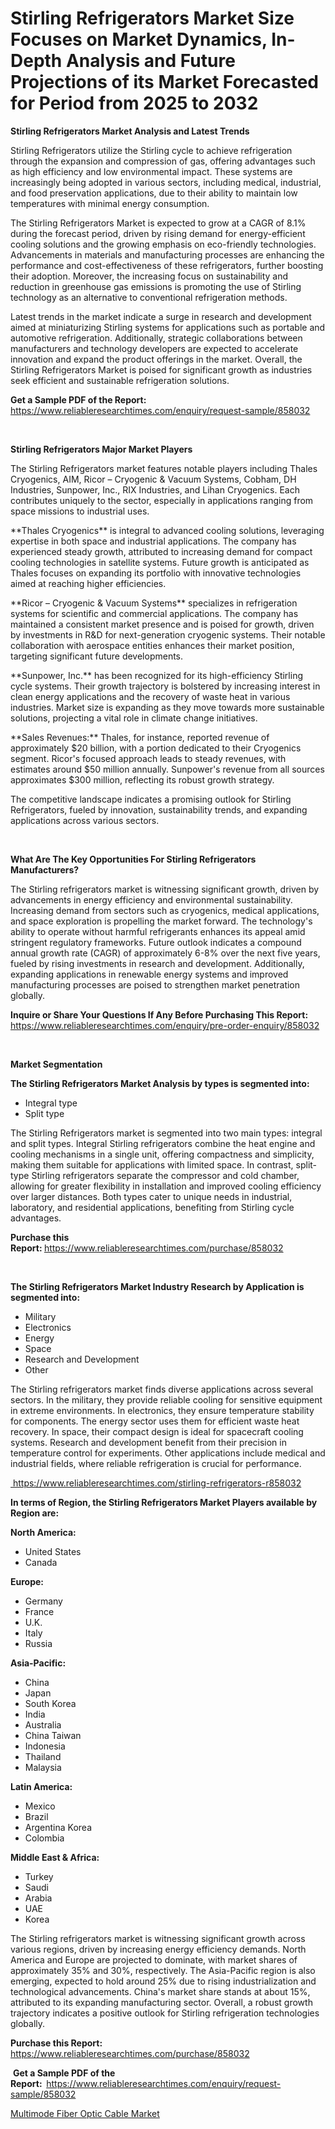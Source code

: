 <p><h1>Stirling Refrigerators Market Size Focuses on Market Dynamics, In-Depth Analysis and Future Projections of its Market Forecasted for Period from 2025 to 2032</h1></p><p><strong>Stirling Refrigerators Market Analysis and Latest Trends</strong></p>
<p><p>Stirling Refrigerators utilize the Stirling cycle to achieve refrigeration through the expansion and compression of gas, offering advantages such as high efficiency and low environmental impact. These systems are increasingly being adopted in various sectors, including medical, industrial, and food preservation applications, due to their ability to maintain low temperatures with minimal energy consumption.</p><p>The Stirling Refrigerators Market is expected to grow at a CAGR of 8.1% during the forecast period, driven by rising demand for energy-efficient cooling solutions and the growing emphasis on eco-friendly technologies. Advancements in materials and manufacturing processes are enhancing the performance and cost-effectiveness of these refrigerators, further boosting their adoption. Moreover, the increasing focus on sustainability and reduction in greenhouse gas emissions is promoting the use of Stirling technology as an alternative to conventional refrigeration methods.</p><p>Latest trends in the market indicate a surge in research and development aimed at miniaturizing Stirling systems for applications such as portable and automotive refrigeration. Additionally, strategic collaborations between manufacturers and technology developers are expected to accelerate innovation and expand the product offerings in the market. Overall, the Stirling Refrigerators Market is poised for significant growth as industries seek efficient and sustainable refrigeration solutions.</p></p>
<p><strong>Get a Sample PDF of the Report:&nbsp;</strong> <a href="https://www.reliableresearchtimes.com/enquiry/request-sample/858032?utm_campaign=2277&utm_medium=2&utm_source=Github&utm_content=ia&utm_term=18022025&utm_id=stirling-refrigerators">https://www.reliableresearchtimes.com/enquiry/request-sample/858032</a></p>
<p>&nbsp;</p>
<p><strong>Stirling Refrigerators Major Market Players</strong></p>
<p><p>The Stirling Refrigerators market features notable players including Thales Cryogenics, AIM, Ricor – Cryogenic & Vacuum Systems, Cobham, DH Industries, Sunpower, Inc., RIX Industries, and Lihan Cryogenics. Each contributes uniquely to the sector, especially in applications ranging from space missions to industrial uses.</p><p>**Thales Cryogenics** is integral to advanced cooling solutions, leveraging expertise in both space and industrial applications. The company has experienced steady growth, attributed to increasing demand for compact cooling technologies in satellite systems. Future growth is anticipated as Thales focuses on expanding its portfolio with innovative technologies aimed at reaching higher efficiencies.</p><p>**Ricor – Cryogenic & Vacuum Systems** specializes in refrigeration systems for scientific and commercial applications. The company has maintained a consistent market presence and is poised for growth, driven by investments in R&D for next-generation cryogenic systems. Their notable collaboration with aerospace entities enhances their market position, targeting significant future developments.</p><p>**Sunpower, Inc.** has been recognized for its high-efficiency Stirling cycle systems. Their growth trajectory is bolstered by increasing interest in clean energy applications and the recovery of waste heat in various industries. Market size is expanding as they move towards more sustainable solutions, projecting a vital role in climate change initiatives.</p><p>**Sales Revenues:** Thales, for instance, reported revenue of approximately $20 billion, with a portion dedicated to their Cryogenics segment. Ricor's focused approach leads to steady revenues, with estimates around $50 million annually. Sunpower's revenue from all sources approximates $300 million, reflecting its robust growth strategy.</p><p>The competitive landscape indicates a promising outlook for Stirling Refrigerators, fueled by innovation, sustainability trends, and expanding applications across various sectors.</p></p>
<p>&nbsp;</p>
<p><strong>What Are The Key Opportunities For Stirling Refrigerators Manufacturers?</strong></p>
<p><p>The Stirling refrigerators market is witnessing significant growth, driven by advancements in energy efficiency and environmental sustainability. Increasing demand from sectors such as cryogenics, medical applications, and space exploration is propelling the market forward. The technology's ability to operate without harmful refrigerants enhances its appeal amid stringent regulatory frameworks. Future outlook indicates a compound annual growth rate (CAGR) of approximately 6-8% over the next five years, fueled by rising investments in research and development. Additionally, expanding applications in renewable energy systems and improved manufacturing processes are poised to strengthen market penetration globally.</p></p>
<p><strong>Inquire or Share Your Questions If Any Before Purchasing This Report:</strong> <a href="https://www.reliableresearchtimes.com/enquiry/pre-order-enquiry/858032?utm_campaign=2277&utm_medium=2&utm_source=Github&utm_content=ia&utm_term=18022025&utm_id=stirling-refrigerators">https://www.reliableresearchtimes.com/enquiry/pre-order-enquiry/858032</a></p>
<p>&nbsp;</p>
<p><strong>Market Segmentation</strong></p>
<p><strong>The Stirling Refrigerators Market Analysis by types is segmented into:</strong></p>
<p><ul><li>Integral type</li><li>Split type</li></ul></p>
<p><p>The Stirling Refrigerators market is segmented into two main types: integral and split types. Integral Stirling refrigerators combine the heat engine and cooling mechanisms in a single unit, offering compactness and simplicity, making them suitable for applications with limited space. In contrast, split-type Stirling refrigerators separate the compressor and cold chamber, allowing for greater flexibility in installation and improved cooling efficiency over larger distances. Both types cater to unique needs in industrial, laboratory, and residential applications, benefiting from Stirling cycle advantages.</p></p>
<p><strong>Purchase this Report:&nbsp;</strong><a href="https://www.reliableresearchtimes.com/purchase/858032?utm_campaign=2277&utm_medium=2&utm_source=Github&utm_content=ia&utm_term=18022025&utm_id=stirling-refrigerators">https://www.reliableresearchtimes.com/purchase/858032</a></p>
<p>&nbsp;</p>
<p><strong>The Stirling Refrigerators Market Industry Research by Application is segmented into:</strong></p>
<p><ul><li>Military</li><li>Electronics</li><li>Energy</li><li>Space</li><li>Research and Development</li><li>Other</li></ul></p>
<p><p>The Stirling refrigerators market finds diverse applications across several sectors. In the military, they provide reliable cooling for sensitive equipment in extreme environments. In electronics, they ensure temperature stability for components. The energy sector uses them for efficient waste heat recovery. In space, their compact design is ideal for spacecraft cooling systems. Research and development benefit from their precision in temperature control for experiments. Other applications include medical and industrial fields, where reliable refrigeration is crucial for performance.</p></p>
<p><a href="https://www.reliableresearchtimes.com/stirling-refrigerators-r858032?utm_campaign=2277&utm_medium=2&utm_source=Github&utm_content=ia&utm_term=18022025&utm_id=stirling-refrigerators">&nbsp;https://www.reliableresearchtimes.com/stirling-refrigerators-r858032</a></p>
<p><strong>In terms of Region, the Stirling Refrigerators Market Players available by Region are:</strong></p>
<p>
    <p> <strong> North America: </strong>
        <ul>
            <li>United States</li>
            <li>Canada</li>
        </ul>
        </p> 
    <p> <strong> Europe: </strong>
        <ul>
            <li>Germany</li>
            <li>France</li>
            <li>U.K.</li>
            <li>Italy</li>
            <li>Russia</li>
        </ul>
        </p> 
    <p> <strong> Asia-Pacific: </strong>
        <ul>
            <li>China</li>
            <li>Japan</li>
            <li>South Korea</li>
            <li>India</li>
            <li>Australia</li>
            <li>China Taiwan</li>
            <li>Indonesia</li>
            <li>Thailand</li>
            <li>Malaysia</li>
        </ul>
        </p> 
    <p> <strong> Latin America: </strong>
        <ul>
            <li>Mexico</li>
            <li>Brazil</li>
            <li>Argentina Korea</li>
            <li>Colombia</li>
        </ul>
        </p> 
    <p> <strong> Middle East & Africa: </strong>
        <ul>
            <li>Turkey</li>
            <li>Saudi</li>
            <li>Arabia</li>
            <li>UAE</li>
            <li>Korea</li>
        </ul>
    </p>
    </p>
<p><p>The Stirling refrigerators market is witnessing significant growth across various regions, driven by increasing energy efficiency demands. North America and Europe are projected to dominate, with market shares of approximately 35% and 30%, respectively. The Asia-Pacific region is also emerging, expected to hold around 25% due to rising industrialization and technological advancements. China's market share stands at about 15%, attributed to its expanding manufacturing sector. Overall, a robust growth trajectory indicates a positive outlook for Stirling refrigeration technologies globally.</p></p>
<p><strong>Purchase this Report: </strong><a href="https://www.reliableresearchtimes.com/purchase/858032?utm_campaign=2277&utm_medium=2&utm_source=Github&utm_content=ia&utm_term=18022025&utm_id=stirling-refrigerators">https://www.reliableresearchtimes.com/purchase/858032</a></p>
<p>&nbsp;<strong>Get a Sample PDF of the Report:&nbsp;&nbsp;</strong><a href="https://www.reliableresearchtimes.com/enquiry/request-sample/858032?utm_campaign=2277&utm_medium=2&utm_source=Github&utm_content=ia&utm_term=18022025&utm_id=stirling-refrigerators">https://www.reliableresearchtimes.com/enquiry/request-sample/858032</a></p>
<p><strong></strong></p>
<p><p><a href="https://github.com/stephaniwo144/Market-Research-Report-List-1/blob/main/multimode-fiber-optic-cable-market.md?utm_campaign=2277&utm_medium=2&utm_source=Github&utm_content=ia&utm_term=18022025&utm_id=stirling-refrigerators">Multimode Fiber Optic Cable Market</a></p></p>